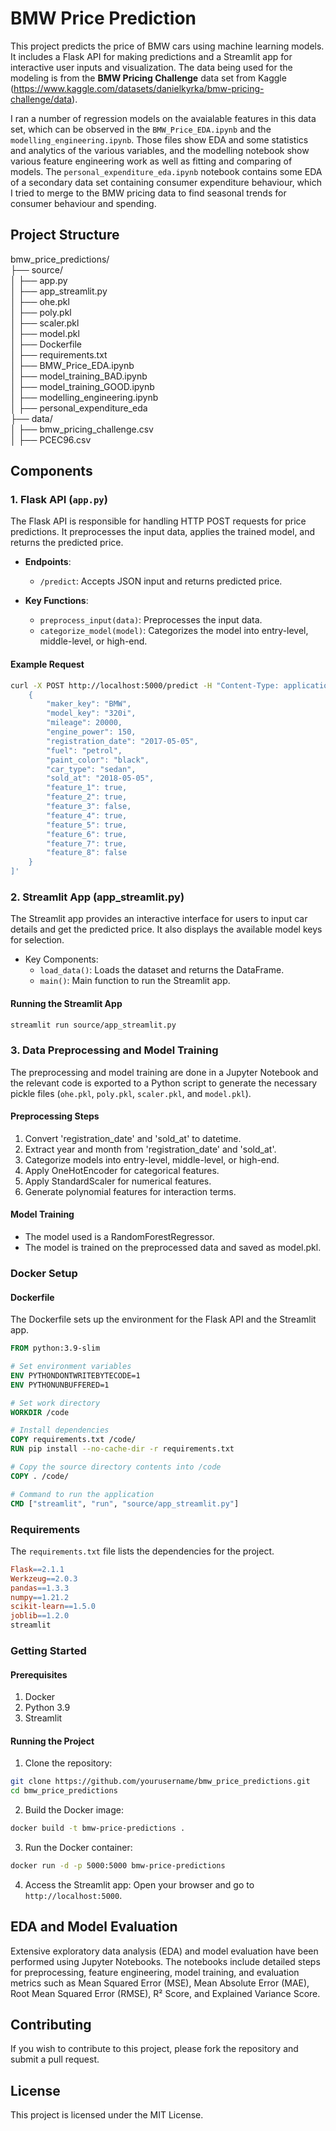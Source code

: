 # BMW Price Prediction

This project predicts the price of BMW cars using machine learning models. It includes a Flask API for making predictions and a Streamlit app for interactive user inputs and visualization. The data being used for the modeling is from the **BMW Pricing Challenge** data set from Kaggle (https://www.kaggle.com/datasets/danielkyrka/bmw-pricing-challenge/data). 

I ran a number of regression models on the avaialable features in this data set, which can be observed in the `BMW_Price_EDA.ipynb` and the `modelling_engineering.ipynb`. Those files show EDA and some statistics and analytics of the various variables, and the modelling notebook show various feature engineering work as well as fitting and comparing of models. The `personal_expenditure_eda.ipynb` notebook contains some EDA of a secondary data set containing consumer expenditure behaviour, which I tried to merge to the BMW pricing data to find seasonal trends for consumer behaviour and spending.

## Project Structure

bmw_price_predictions/  
├── source/  
│ ├── app.py  
│ ├── app_streamlit.py  
│ ├── ohe.pkl  
│ ├── poly.pkl  
│ ├── scaler.pkl  
│ ├── model.pkl  
│ ├── Dockerfile  
│ ├── requirements.txt  
│ ├── BMW_Price_EDA.ipynb  
│ ├── model_training_BAD.ipynb  
│ ├── model_training_GOOD.ipynb  
│ ├── modelling_engineering.ipynb  
│ ├── personal_expenditure_eda  
├── data/  
│ ├── bmw_pricing_challenge.csv  
│ ├── PCEC96.csv  

## Components

### 1. Flask API (`app.py`)

The Flask API is responsible for handling HTTP POST requests for price predictions. It preprocesses the input data, applies the trained model, and returns the predicted price.

- **Endpoints**: 
  - `/predict`: Accepts JSON input and returns predicted price.

- **Key Functions**:
  - `preprocess_input(data)`: Preprocesses the input data.
  - `categorize_model(model)`: Categorizes the model into entry-level, middle-level, or high-end.

#### Example Request

```bash
curl -X POST http://localhost:5000/predict -H "Content-Type: application/json" -d '[
    {
        "maker_key": "BMW",
        "model_key": "320i",
        "mileage": 20000,
        "engine_power": 150,
        "registration_date": "2017-05-05",
        "fuel": "petrol",
        "paint_color": "black",
        "car_type": "sedan",
        "sold_at": "2018-05-05",
        "feature_1": true,
        "feature_2": true,
        "feature_3": false,
        "feature_4": true,
        "feature_5": true,
        "feature_6": true,
        "feature_7": true,
        "feature_8": false
    }
]'
```

### 2. Streamlit App (app_streamlit.py)

The Streamlit app provides an interactive interface for users to input car details and get the predicted price. It also displays the available model keys for selection.

- Key Components:
  - `load_data()`: Loads the dataset and returns the DataFrame.
  - `main()`: Main function to run the Streamlit app.

#### Running the Streamlit App

```bash
streamlit run source/app_streamlit.py
```

### 3. Data Preprocessing and Model Training
The preprocessing and model training are done in a Jupyter Notebook and the relevant code is exported to a Python script to generate the necessary pickle files (`ohe.pkl`, `poly.pkl`, `scaler.pkl`, and `model.pkl`).

#### Preprocessing Steps
1. Convert 'registration_date' and 'sold_at' to datetime.
2. Extract year and month from 'registration_date' and 'sold_at'.
3. Categorize models into entry-level, middle-level, or high-end.
4. Apply OneHotEncoder for categorical features.
5. Apply StandardScaler for numerical features.
6. Generate polynomial features for interaction terms.
#### Model Training
- The model used is a RandomForestRegressor.
- The model is trained on the preprocessed data and saved as model.pkl.
 
### Docker Setup
#### Dockerfile
The Dockerfile sets up the environment for the Flask API and the Streamlit app.

```dockerfile
FROM python:3.9-slim

# Set environment variables
ENV PYTHONDONTWRITEBYTECODE=1
ENV PYTHONUNBUFFERED=1

# Set work directory
WORKDIR /code

# Install dependencies
COPY requirements.txt /code/
RUN pip install --no-cache-dir -r requirements.txt

# Copy the source directory contents into /code
COPY . /code/

# Command to run the application
CMD ["streamlit", "run", "source/app_streamlit.py"]
```

### Requirements
The `requirements.txt` file lists the dependencies for the project.

```makefile
Flask==2.1.1
Werkzeug==2.0.3
pandas==1.3.3
numpy==1.21.2
scikit-learn==1.5.0
joblib==1.2.0
streamlit
```

### Getting Started
#### Prerequisites
1. Docker
2. Python 3.9
3. Streamlit

#### Running the Project
1. Clone the repository:
```bash
git clone https://github.com/yourusername/bmw_price_predictions.git
cd bmw_price_predictions
```
2. Build the Docker image:
```bash
docker build -t bmw-price-predictions .
```
3. Run the Docker container:
```bash
docker run -d -p 5000:5000 bmw-price-predictions
```
4. Access the Streamlit app:
Open your browser and go to `http://localhost:5000`.

## EDA and Model Evaluation
Extensive exploratory data analysis (EDA) and model evaluation have been performed using Jupyter Notebooks. The notebooks include detailed steps for preprocessing, feature engineering, model training, and evaluation metrics such as Mean Squared Error (MSE), Mean Absolute Error (MAE), Root Mean Squared Error (RMSE), R² Score, and Explained Variance Score.

## Contributing
If you wish to contribute to this project, please fork the repository and submit a pull request.

## License
This project is licensed under the MIT License.
